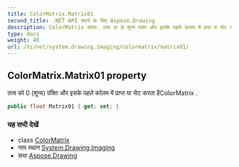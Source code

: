 ```yaml
---
title: ColorMatrix.Matrix01
second_title: .NET API संदर्भ के लिए Aspose.Drawing
description: ColorMatrix संपत्त. तत्व क 0 शून्य पंक्त और इसके पहले कलम में प्रप्त य सेट करत हैColorMatrix .
type: docs
weight: 40
url: /hi/net/system.drawing.imaging/colormatrix/matrix01/
---
```

## ColorMatrix.Matrix01 property

तत्व को 0 (शून्य) पंक्ति और इसके पहले कॉलम में प्राप्त या सेट करता हैColorMatrix .

```csharp
public float Matrix01 { get; set; }
```

### यह सभी देखें

* class [ColorMatrix](../)
* नाम स्थान [System.Drawing.Imaging](../../colormatrix/)
* सभा [Aspose.Drawing](../../../)


